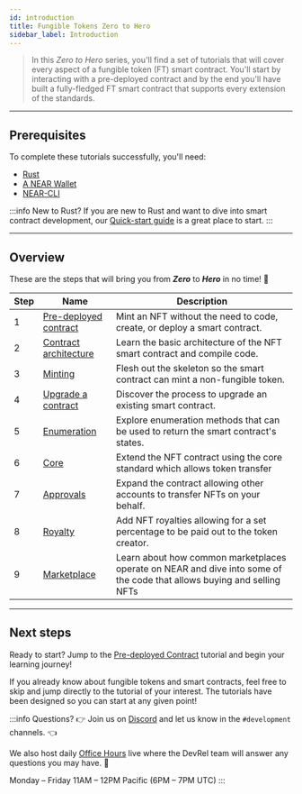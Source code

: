```yaml
---
id: introduction
title: Fungible Tokens Zero to Hero
sidebar_label: Introduction
---
```


> In this _Zero to Hero_ series, you'll find a set of tutorials that will cover every aspect of a fungible token (FT) smart contract.
> You'll start by interacting with a pre-deployed contract and by the end you'll have built a fully-fledged FT smart contract that supports every extension of the standards.

---

## Prerequisites

To complete these tutorials successfully, you'll need:

- [Rust](/develop/prerequisites)
- [A NEAR Wallet](https://wiki.near.org/getting-started/creating-a-near-wallet)
- [NEAR-CLI](/tools/near-cli#setup)

:::info New to Rust?
If you are new to Rust and want to dive into smart contract development, our [Quick-start guide](/develop/quickstart-guide) is a great place to start.
:::

---

## Overview

These are the steps that will bring you from **_Zero_** to **_Hero_** in no time! 💪

| Step | Name                                                                         | Description                                                                          |
| ---- | ---------------------------------------------------------------------------- | ------------------------------------------------------------------------------------ |
| 1    | [Pre-deployed contract](/tutorials/fts/predeployed-contract) | Mint an NFT without the need to code, create, or deploy a smart contract.            |
| 2    | [Contract architecture](/tutorials/fts/skeleton)             | Learn the basic architecture of the NFT smart contract and compile code.             |
| 3    | [Minting](/tutorials/fts/minting)                            | Flesh out the skeleton so the smart contract can mint a non-fungible token.          |
| 4    | [Upgrade a contract](/tutorials/fts/upgrade-contract)        | Discover the process to upgrade an existing smart contract.                          |
| 5    | [Enumeration](/tutorials/fts/enumeration)                    | Explore enumeration methods that can be used to return the smart contract's states.  |
| 6    | [Core](/tutorials/fts/core)                                  | Extend the NFT contract using the core standard which allows token transfer          |
| 7    | [Approvals](/tutorials/fts/approvals)                        | Expand the contract allowing other accounts to transfer NFTs on your behalf.         |
| 8    | [Royalty](/tutorials/fts/royalty)                            | Add NFT royalties allowing for a set percentage to be paid out to the token creator. |
| 9    | [Marketplace](/tutorials/fts/marketplace)                            | Learn about how common marketplaces operate on NEAR and dive into some of the code that allows buying and selling NFTs |

<!--
1. [Events](/tutorials/fts/events): in this tutorial you'll explore the events extension, allowing the contract to react on certain events.
1. [Marketplace](/tutorials/fts/marketplace): in the last tutorial you'll be exploring some key aspects of the marketplace contract.
-->

---

## Next steps

Ready to start? Jump to the [Pre-deployed Contract](/tutorials/fts/predeployed-contract) tutorial and begin your learning journey!

If you already know about fungible tokens and smart contracts, feel free to skip and jump directly to the tutorial of your interest. The tutorials have been designed so you can start at any given point!

:::info Questions?
👉  Join us on [Discord](https://near.chat/) and let us know in the `#development` channels. 👈

We also host daily [Office Hours](https://near.org/office-hours/) live where the DevRel team will answer any questions you may have. 🤔

Monday – Friday 11AM – 12PM Pacific (6PM – 7PM UTC)
:::
